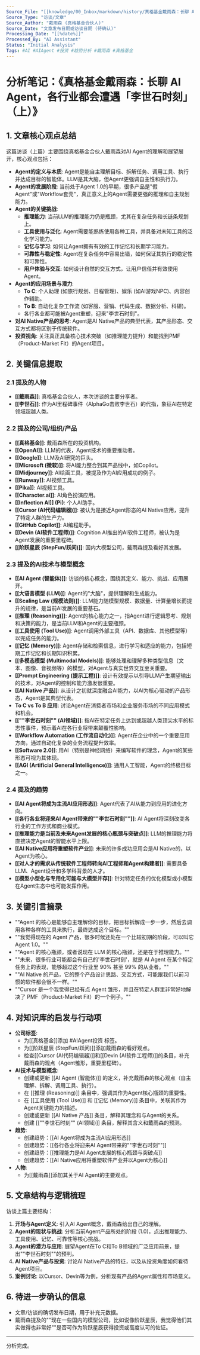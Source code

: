 ```yaml
---
Source_File: "[[knowledge/00_Inbox/markdown/history/真格基金戴雨森：长聊 AI Agent，各行业都会遭遇「李世石时刻」（上）.md]]"
Source_Type: "访谈/文章"
Source_Author: "戴雨森 (真格基金合伙人)"
Source_Date: "文章发布日期或访谈日期 (待确认)"
Processing_Date: "[[%date%]]"
Processed_By: "AI Assistant"
Status: "Initial Analysis"
Tags: #AI #AIAgent #投资 #趋势分析 #戴雨森 #真格基金
---
```


# 分析笔记：《真格基金戴雨森：长聊 AI Agent，各行业都会遭遇「李世石时刻」（上）》

## 1. 文章核心观点总结

这篇访谈（上篇）主要围绕真格基金合伙人戴雨森对AI Agent的理解和展望展开，核心观点包括：

*   **Agent的定义与本质**: Agent是能自主理解目标、拆解任务、调用工具、执行并达成目标的智能体。LLM是其大脑，但Agent更强调自主性和执行力。
*   **Agent的发展阶段**: 当前处于Agent 1.0的早期，很多产品是"假Agent"或"Workflow套壳"，真正意义上的Agent需要更强的推理和自主规划能力。
*   **Agent的关键挑战**:
    *   **推理能力**: 当前LLM的推理能力仍是瓶颈，尤其在复杂任务和长链条规划上。
    *   **工具使用与泛化**: Agent需要能熟练使用各种工具，并具备对未知工具的泛化学习能力。
    *   **记忆与学习**: 如何让Agent拥有有效的工作记忆和长期学习能力。
    *   **可靠性与稳定性**: Agent在复杂任务中容易出错，如何保证其执行的稳定性和可靠性。
    *   **用户体验与交互**: 如何设计自然的交互方式，让用户信任并有效使用Agent。
*   **Agent的应用场景与潜力**:
    *   **To C**: 个人助理 (如旅行规划、日程管理)、娱乐 (如AI游戏NPC)、内容创作辅助。
    *   **To B**: 自动化复杂工作流 (如客服、营销、代码生成、数据分析、科研)。
    *   各行各业都可能被Agent重塑，迎来"李世石时刻"。
*   **对AI Native产品的思考**: Agent是AI Native产品的典型代表，其产品形态、交互方式都将区别于传统软件。
*   **投资视角**: 关注真正具备核心技术突破（如推理能力提升）和能找到PMF（Product-Market Fit）的Agent项目。

## 2. 关键信息提取

### 2.1 提及的人物

*   **[[戴雨森]]**: 真格基金合伙人，本次访谈的主要分享者。
*   **[[李世石]]**: 作为AI里程碑事件（AlphaGo击败李世石）的代指，象征AI在特定领域超越人类。

### 2.2 提及的公司/组织/产品

*   **[[真格基金]]**: 戴雨森所在的投资机构。
*   **[[OpenAI]]**: LLM的代表，Agent技术的重要推动者。
*   **[[Google]]**: LLM及AI研究的巨头。
*   **[[Microsoft (微软)]]**: 将AI能力整合到其产品线中，如Copilot。
*   **[[Midjourney]]**: AI绘画工具，被提及作为AI应用成功的例子。
*   **[[Runway]]**: AI视频工具。
*   **[[Pika]]**: AI视频工具。
*   **[[Character.ai]]**: AI角色扮演应用。
*   **[[Inflection AI]] (Pi)**: 个人AI助手。
*   **[[Cursor (AI代码编辑器)]]**: 被认为是接近Agent形态的AI Native应用，提升了特定人群的生产力。
*   **[[GitHub Copilot]]**: AI编程助手。
*   **[[Devin (AI软件工程师)]]**: Cognition AI推出的AI软件工程师，被认为是Agent发展的重要里程碑。
*   **[[阶跃星辰 (StepFun/跃问)]]**: 国内大模型公司，戴雨森提及看好其发展。

### 2.3 提及的AI技术与模型概念

*   **[[AI Agent (智能体)]]**: 访谈的核心概念，围绕其定义、能力、挑战、应用展开。
*   **[[大语言模型 (LLM)]]**: Agent的"大脑"，提供理解和生成能力。
*   **[[Scaling Law (规模法则)]]**: LLM能力随模型规模、数据量、计算量增长而提升的规律，是当前AI发展的重要基石。
*   **[[推理 (Reasoning)]]**: Agent的核心能力之一，指Agent进行逻辑思考、规划和决策的能力，是当前LLM和Agent的主要瓶颈。
*   **[[工具使用 (Tool Use)]]**: Agent调用外部工具（API、数据库、其他模型等）以完成任务的能力。
*   **[[记忆 (Memory)]]**: Agent存储和检索信息，进行学习和适应的能力，包括短期工作记忆和长期知识积累。
*   **[[多模态模型 (Multimodal Models)]]**: 能够处理和理解多种类型信息（文本、图像、音视频等）的模型，对Agent与真实世界交互至关重要。
*   **[[Prompt Engineering (提示工程)]]**: 设计有效提示以引导LLM产生期望输出的技术，对Agent的控制和能力激发很重要。
*   **[[AI Native 产品]]**: 从设计之初就深度融合AI能力，以AI为核心驱动的产品形态，Agent是其典型代表。
*   **To C vs To B 应用**: 讨论Agent在消费者市场和企业服务市场的不同应用模式和机会。
*   **[[""李世石时刻"" (AI领域)]]**: 指AI在特定任务上达到或超越人类顶尖水平的标志性事件，预示着AI在各行业将带来颠覆性影响。
*   **[[Workflow Automation (工作流自动化)]]**: Agent在企业中的一个重要应用方向，通过自动化复杂的业务流程提升效率。
*   **[[Software 2.0]]**: 用AI（特别是神经网络）来编写软件的理念，Agent的某些形态可视为其体现。
*   **[[AGI (Artificial General Intelligence)]]**: 通用人工智能，Agent的终极目标之一。

### 2.4 提及的趋势

*   **[[AI Agent将成为主流AI应用形态]]**: Agent代表了AI从能力到应用的进化方向。
*   **[[各行各业将迎来AI Agent带来的""李世石时刻""]]**: AI Agent将深刻改变各行业的工作方式和商业模式。
*   **[[推理能力是当前及未来Agent发展的核心瓶颈与突破点]]**: LLM的推理能力将直接决定Agent的智能水平上限。
*   **[[AI Native应用将重塑软件产业]]**: 未来的许多成功应用会是AI Native的，以Agent为核心。
*   **[[对人才的需求从传统软件工程师转向AI工程师和Agent构建者]]**: 需要具备LLM、Agent设计和多学科背景的人才。
*   **[[模型小型化与专用化可能与大模型并存]]**: 针对特定任务的优化模型或小模型在Agent生态中也可能发挥作用。

## 3. 关键引言摘录

*   ""Agent 的核心是能够自主理解你的目标，把目标拆解成一步一步，然后去调用各种各样的工具来执行，最终达成这个目标。""
*   ""我觉得现在的 Agent 产品，很多时候还处在一个比较初期的阶段，可以叫它 Agent 1.0。""
*   ""Agent 的核心瓶颈，或者说现在 LLM 的核心瓶颈，还是在于推理能力。""
*   ""未来，很多行业可能都会有自己的'李世石时刻'，就是 AI Agent 在某个特定任务上的表现，能够超过这个行业里 90% 甚至 99% 的从业者。""
*   ""AI Native 的产品，它的整个产品设计思路、交互方式，可能跟我们以前习惯的软件都会很不一样。""
*   ""Cursor 是一个我觉得已经有点 Agent 雏形，并且在特定人群里非常好地解决了 PMF（Product-Market Fit）的一个例子。""

## 4. 对知识库的启发与行动项

*   **公司标签**:
    *   为[[真格基金]]添加 #AIAgent投资 标签。
    *   为[[阶跃星辰 (StepFun/跃问)]]添加戴雨森的看好观点。
    *   检查[[Cursor (AI代码编辑器)]]和[[Devin (AI软件工程师)]]的条目，补充戴雨森的观点（Agent雏形，重要里程碑）。
*   **AI技术与模型概念**:
    *   创建或更新 [[AI Agent (智能体)]] 的定义，补充戴雨森的核心观点（自主理解、拆解、调用工具、执行）。
    *   在 [[推理 (Reasoning)]] 条目中，强调其作为Agent核心瓶颈的重要性。
    *   在 [[工具使用 (Tool Use)]] 和 [[记忆 (Memory)]] 条目中，关联其作为Agent关键能力的描述。
    *   创建或更新 [[AI Native 产品]] 条目，解释其理念和与Agent的关系。
    *   创建 [[""李世石时刻"" (AI领域)]] 条目，解释其含义和戴雨森的预测。
*   **趋势**:
    *   创建趋势：[[AI Agent将成为主流AI应用形态]]
    *   创建趋势：[[各行各业将迎来AI Agent带来的""李世石时刻""]]
    *   创建趋势：[[推理能力是AI Agent发展的核心瓶颈与突破点]]
    *   创建趋势：[[AI Native应用将重塑软件产业并以Agent为核心]]
*   **人物**:
    *   为[[戴雨森]]添加其关于AI Agent的主要观点。

## 5. 文章结构与逻辑梳理

访谈上篇主要结构：
1.  **开场与Agent定义**: 引入AI Agent概念，戴雨森给出自己的理解。
2.  **Agent的现状与挑战**: 分析当前Agent产品所处的阶段 (1.0)，点出推理能力、工具使用、记忆、可靠性等核心挑战。
3.  **Agent的潜力与应用**: 展望Agent在To C和To B领域的广泛应用前景，提出""李世石时刻""的预判。
4.  **AI Native产品与投资**: 讨论AI Native产品的特征，以及从投资角度如何看待Agent项目。
5.  **案例讨论**: 以Cursor、Devin等为例，分析现有产品的Agent属性和市场意义。

## 6. 待进一步确认的信息

*   文章/访谈的确切发布日期，用于补充元数据。
*   戴雨森提及的""现在一些国内的模型公司，比如说像阶跃星辰，我觉得他们其实做得也非常好""是否可作为阶跃星辰获得投资或高度认可的佐证。

---
分析完成。 